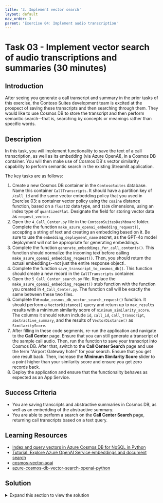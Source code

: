 ```yaml
---
title: '3. Implement vector search'
layout: default
nav_order: 3
parent: 'Exercise 04: Implement audio transcription'
---
```


# Task 03 - Implement vector search of audio transcriptions and summaries (30 minutes)

## Introduction

After seeing you generate a call transcript and summary in the prior tasks of this exercise, the Contoso Suites development team is excited at the prospect of saving these transcripts and then searching through them. They would like to use Cosmos DB to store the transcript and then perform semantic search--that is, searching by concepts or meanings rather than specific words.

## Description

In this task, you will implement functionality to save the text of a call transcription, as well as its embedding (via Azure OpenAI), in a Cosmos DB container. You will then make use of Cosmos DB's vector similarity capability to perform semantic search in the existing Streamlit application.

The key tasks are as follows:

1. Create a new Cosmos DB container in the `ContosoSuites` database. Name this container `CallTranscripts`. It should have a partition key of `/call_id` and the same vector embedding policy that you used in Exercise 03: a container vector policy using the `cosine` distance function, based on a `float32` data type, and `1536` dimensions, using an index type of `quantizedFlat`. Designate the field for storing vector data as `request_vector`.
2. Open the `4_Call_Center.py` file in the `ContosoSuitesDashboard` folder. Complete the function `make_azure_openai_embedding_request()`, accepting a string of text and creating an embedding based on it. Be sure to use the `embedding_deployment_name` secret, as the GPT-4o model deployment will not be appropriate for generating embeddings.
3. Complete the function `generate_embeddings_for_call_contents()`. This function should normalize the incoming text before calling `make_azure_openai_embedding_request()`. Then, you should return the actual embeddings--not just the entire response object!.
4. Complete the function `save_transcript_to_cosmos_db()`. This function should create a new record in the `CallTranscripts` container.
5. Open the `5_Call_Center_search.py` file. Replace the `make_azure_openai_embedding_request()` stub function with the function you created in `4_Call_Center.py`. The function call will be exactly the same between these two files.
6. Complete the `make_cosmos_db_vector_search_request()` function. It should perform a `VectorDistance()` query and return up to `max_results` results with a minimum similarity score of `minimum_similarity_score`. The columns it should return include `id`, `call_id`, `call_transcript`, `abstractive_summary`, and the results of `VectorDistance()` as `SimilarityScore`.
7. After filling in these code segments, re-run the application and navigate to the **Call Center** page. Ensure that you can still generate a transcript of the sample call audio. Then, run the function to save your transcript into Cosmos DB. After that, switch to the **Call Center Search** page and use the term "Airport Gateway hotel" for your search. Ensure that you get one result back. Then, increase the **Minimum Similarity Score** slider to a point higher than your similarity score and ensure you get zero records back.
8. Deploy the application and ensure that the functionality behaves as expected as an App Service.

## Success Criteria

- You are saving transcripts and abstractive summaries in Cosmos DB, as well as an embedding of the abstractive summary.
- You are able to perform a search on the **Call Center Search** page, returning call transcripts based on a text query.

## Learning Resources

- [Index and query vectors in Azure Cosmos DB for NoSQL in Python](https://learn.microsoft.com/azure/cosmos-db/nosql/how-to-python-vector-index-query)
- [Tutorial: Explore Azure OpenAI Service embeddings and document search](https://learn.microsoft.com/azure/ai-services/openai/tutorials/embeddings?tabs=python-new%2Ccommand-line&pivots=programming-language-python)
- [cosmos-vector-aoai](https://github.com/madebygps/cosmos-vector-aoai/tree/main)
- [azure-cosmos-db-vector-search-openai-python](https://github.com/cjoakim/azure-cosmos-db-vector-search-openai-python/tree/main)

## Solution

<details markdown="block">
<summary>Expand this section to view the solution</summary>

- Container vector policies and vector indexing policies must be defined at the time of container creation.
  - In the [Azure portal](https://portal.azure.com), navigate to your Cosmos DB resource.
  - Select **Data Explorer** in the left-hand menu.
  - On the **Data Explorer** page, select **New Container**
  - In the **New Container** dialog:
    - Select **Use existing** under **Database id** and select the **ContosoSuites** database from the dropdown list.
    - Enter `CallTranscripts` into the **Container id** box.
    - Enter `/call_id` into the **Partition key** box.
    - Expand the **Container Vectory Policy** section of the dialog, select **Add vector embedding**, and then enter the following values into the specified fields:
      - Path: Enter **"/request_vector"**.
      - Data type: Select **float32**.
      - Distance function: Select **cosine**.
      - Dimensions: Enter **1536**. This is based on the number of dimensions generated by the `ada-text-embedding-002` model in Azure OpenAI.
      - Index type: Select **quantizedFlat**. Given the number of dimensions being specified, 1536, the `flat` index type will not work, as it only supports a maximum of 505 dimensions for vectors. The `diskANN` index could also be used here.
    - Select **OK** to create the container.
- The completed version of the `make_azure_openai_embedding_request()` function is as follows:

  ```python
  def make_azure_openai_embedding_request(text):
      """Create and return a new embedding request. Key assumptions:
      - Azure OpenAI endpoint, key, and deployment name stored in Streamlit secrets."""

      aoai_endpoint = st.secrets["aoai"]["endpoint"]
      aoai_key = st.secrets["aoai"]["key"]
      aoai_embedding_deployment_name = st.secrets["aoai"]["embedding_deployment_name"]

      client = openai.AzureOpenAI(
          api_key=aoai_key,
          api_version="2024-06-01",
          azure_endpoint = aoai_endpoint
      )
      # Create and return a new embedding request
      return client.embeddings.create(
          model=aoai_embedding_deployment_name,
          input=text
      )
  ```

- The completed version of the `generate_embeddings_for_call_contents()` function is as follows:

  ```python
  def generate_embeddings_for_call_contents(call_contents):
      """Generate embeddings for call contents. Key assumptions:
      - Call contents is a single string.
      - Azure OpenAI endpoint, key, and deployment name stored in Streamlit secrets."""

      # Normalize the text for tokenization
      normalized_content = normalize_text(call_contents)

      # Call make_azure_openai_embedding_request() with the normalized content
      response = make_azure_openai_embedding_request(normalized_content)

      return response.data[0].embedding
  ```

- The completed version of the `save_transcript_to_cosmos_db()` function is as follows:

  ```python
  def save_transcript_to_cosmos_db(transcript_item):
      """Save embeddings to Cosmos DB vector store. Key assumptions:
      - transcript_item is a JSON object containing call_id (int), 
          call_transcript (string), and request_vector (list).
      - Cosmos DB endpoint, key, and database name stored in Streamlit secrets."""

      cosmos_endpoint = st.secrets["cosmos"]["endpoint"]
      cosmos_key = st.secrets["cosmos"]["key"]
      cosmos_database_name = st.secrets["cosmos"]["database_name"]
      cosmos_container_name = "CallTranscripts"

      # Create a CosmosClient
      client = CosmosClient(url=cosmos_endpoint, credential=cosmos_key)
      # Load the Cosmos database and container
      database = client.get_database_client(cosmos_database_name)
      container = database.get_container_client(cosmos_container_name)

      # Insert the call transcript
      container.create_item(body=transcript_item)
  ```

- The completed version of the `make_cosmos_db_vector_search_request()` function is as follows:

  ```python
  def make_cosmos_db_vector_search_request(query_embedding, max_results=5, minimum_similarity_score=0.5):
      """Create and return a new vector search request. Key assumptions:
      - Query embedding is a list of floats based on a search string.
      - Cosmos DB endpoint, key, and database name stored in Streamlit secrets."""

      cosmos_endpoint = st.secrets["cosmos"]["endpoint"]
      cosmos_key = st.secrets["cosmos"]["key"]
      cosmos_database_name = st.secrets["cosmos"]["database_name"]
      cosmos_container_name = "CallTranscripts"

      # Create a CosmosClient
      client = CosmosClient(url=cosmos_endpoint, credential=cosmos_key)
      # Load the Cosmos database and container
      database = client.get_database_client(cosmos_database_name)
      container = database.get_container_client(cosmos_container_name)

      results = container.query_items(
          query=f"""
              SELECT TOP {max_results}
                  c.id,
                  c.call_id,
                  c.call_transcript,
                  c.abstractive_summary,
                  VectorDistance(c.request_vector, @request_vector) AS SimilarityScore
              FROM c
              WHERE
                  VectorDistance(c.request_vector, @request_vector) > {minimum_similarity_score}
              ORDER BY
                  VectorDistance(c.request_vector, @request_vector)
              """,
          parameters=[
              {"name": "@request_vector", "value": query_embedding}
          ],
          enable_cross_partition_query=True
      )

      # Create and return a new vector search request
      return results
  ```

</details>
